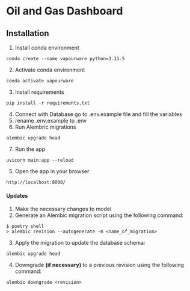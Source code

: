 # Oil and Gas Dashboard

## Installation

1. Install conda environment

```
conda create --name vapourware python=3.11.5
```

2. Activate conda environment

```
conda activate vapourware
```

3. Install requirements

```
pip install -r requirements.txt
```

4. Connect with Database go to .env.example file and fill the variables
5. rename .env.example to .env
6. Run Alembric migrations

```
alembic upgrade head
```

7. Run the app

```
uvicorn main:app --reload
```

5. Open the app in your browser

```
http://localhost:8000/
```

#### Updates
1. Make the necessary changes to model
2. Generate an Alembic migration script using the following command:
```
$ poetry shell
> alembic revision --autogenerate -m <name_of_migration>
```
3. Apply the migration to update the database schema:
```
alembic upgrade head
```
4. Downgrade **(if necessary)** to a previous revision using the following command:
```
alembic downgrade <revision>
```